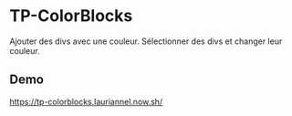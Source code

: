 # TP-ColorBlocks
Ajouter des divs avec une couleur. Sélectionner des divs et changer leur couleur.
## Demo
https://tp-colorblocks.lauriannel.now.sh/
